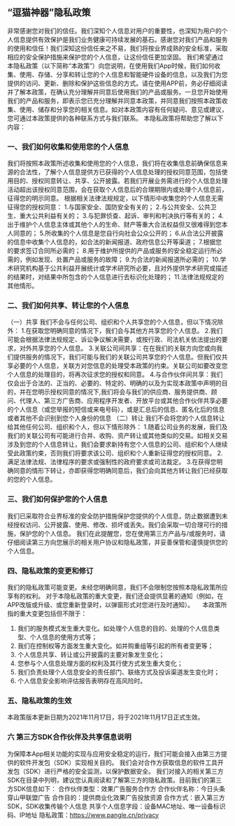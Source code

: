 ## “逗猫神器”隐私政策

非常感谢您对我们的信任。我们深知个人信息对用户的重要性，也深知为用户的个人信息提供有效保护是我们业务健康可持续发展的基石。感谢您对我们产品和服务的使用和信任！我们深知这份信任来之不易，我们将按业界成熟的安全标准，采取相应的安全保护措施来保护您的个人信息，让这份信任更加坚固。
我们希望通过本隐私政策（以下简称“本政策”）向您说明，在使用我们App时候，我们如何收集、使用、存储、分享和转让您的个人信息和智能硬件设备的信息，以及我们为您提供的访问、更新、删除和保护这些信息的方式。请在使用APP前，务必仔细阅读并了解本政策，在确认充分理解并同意后使用我们的产品或服务。一旦您开始使用我们的产品和服务，即表示您已充分理解并同意本政策，并同意我们按照本政策收集、使用、储存和分享您的相关信息。如对本政策内容有任何疑问、意见或建议，您可通过本政策提供的各种联系方式与我们联系。
本隐私政策将帮助您了解以下内容：

### 一、我们如何收集和使用您的个人信息
我们将按照本政策所述收集和使用您的个人信息，我们将在收集信息前确保信息来源的合法性，了解个人信息提供方已获得的个人信息处理的授权同意范围，包括使用目的、授权同意转让、共享、公开披露。若我们开展业务需进行的个人信息处理活动超出该授权同意范围，会在获取个人信息后的合理期限内或处理个人信息前，征得您的明示同意。
根据相关法律法规规定，以下情形中收集您的个人信息无需征得您的授权同意：
1.与国家安全、国防安全有关的；
2.与公共安全、公共卫生、重大公共利益有关的；
3.与犯罪侦查、起诉、审判和判决执行等有关的；
4.出于维护个人信息主体或其他个人的生命、财产等重大合法权益但又很难得到您本人同意的；
5.所收集的个人信息是您自行向社会公众公开的；
6.从合法公开披露的信息中收集个人信息的，如合法的新闻报道、政府信息公开等渠道；
7.根据您的要求签订合同所必需的；
8.用于维护所提供的产品或服务的安全稳定运行所必需的，例如发现、处置产品或服务的故障；
9.为合法的新闻报道所必需的；
10.学术研究机构基于公共利益开展统计或学术研究所必要，且对外提供学术研究或描述的结果时，对结果中所包含的个人信息进行去标识化处理的；
11.法律法规规定的其他情形。

### 二、我们如何共享、转让您的个人信息
（一）共享
我们不会与任何公司、组织和个人共享您的个人信息，但以下情况除外：
1.在获取您明确同意的情况下，我们会与其他方共享您的个人信息。
2.我们可能会根据法律法规规定、诉讼争议解决需要，或按行政、司法机关依法提出的要求，对外共享您的个人信息。
3.关联公司间共享：在在我们的关联方向您或向我们提供服务的情况下，我们可能与我们的关联公司共享您的个人信息。但我们仅共享必要的个人信息，关联方对您信息的处理受本政策的约束。关联公司如要改变您个人信息的处理目的，将再次征求您的授权和同意。
4.与合作伙伴间共享：我们仅会出于合法的、正当的、必要的、特定的、明确的以及为实现本政策中声明的目的，并在您明示授权同意的情况下,我们将会与我们的供应商、服务提供商、顾问、代理人、第三方广告商、应用程序开发者、开放平台或其他合作伙伴共享必要的个人信息（或您举报的短信或来电号码），或是汇总后的信息、匿名化后的信息或者其他不会识别到您个人身份的信息
（二）转让
我们不会将您的个人信息转让给其他任何公司、组织和个人，但以下情形除外：
1.随着公司业务的发展，我们及我们的关联公司有可能进行合并、收购、资产转让或其他类似的交易。如相关交易涉及到您的个人信息转让，我们会要求新持有您个人信息的公司、组织和个人继续受此政策约束，否则我们将要求该公司、组织和个人重新征得您的授权同意。
2.满足法律法规、法律程序的要求或强制性的政府要求或司法裁定。
3.在获得您明确同意的情形下转让，亦即获得您明确同意后，我们会向其他方转让我们已经获取的您的个人信息。

### 三、我们如何保护您的个人信息
我们已采取符合业界标准的安全防护措施保护您提供的个人信息，防止数据遭到未经授权访问、公开披露、使用、修改、损坏或丢失。我们会采取一切合理可行的措施，保护您的个人信息。
我们在此提醒您，您在使用第三方产品与/或服务时，请仔细阅读第三方向您展示的相关用户协议和隐私政策，并妥善保管和谨慎提供您的个人信息。

### 四、隐私政策的变更和修订    
我们的隐私政策可能变更。未经您明确同意，我们不会限制您按照本隐私政策所应享有的权利。
对于本隐私政策的重大变更，我们还会提供显著的通知（例如，在APP改版或升级、或您重新登录时，以弹窗形式对您进行及时通知）。    
本政策所指的重大变更包括但不限于：
1. 我们的服务模式发生重大变化。如处理个人信息的目的、处理的个人信息类型、个人信息的使用方式等；
2. 我们在控制权等方面发生重大变化。如并购重组等引起的所有者变更等；
3. 个人信息共享、转让或公开披露的主要对象发生变化；
4. 您参与个人信息处理方面的权利及其行使方式发生重大变化；
5. 我们负责处理个人信息安全的责任部门、联络方式及投诉渠道发生变化时；
6. 个人信息安全影响评估报告表明存在高风险时。

### 五、隐私政策的生效
本政策版本更新日期为2021年11月17日，将于2021年11月17日正式生效。

### 六 第三方SDK合作伙伴及共享信息说明
为保障本App相关功能的实现与应用安全稳定的运行，我们可能会接入由第三方提供的软件开发包（SDK）实现相关目的。
我们会对合作方获取信息的软件工具开发包（SDK）进行严格的安全监测，以保护数据安全。
我们对接入的相关第三方SDK在目录中列明，建议您认真阅读和了解第三方的隐私政策。目前我们的第三方SDK信息如下：
合作伙伴类型：效果广告服务合作方
合作伙伴名称：今日头条穿山甲联盟广告
合作目的：提供商业化效果广告投放资源
合作方式：嵌入第三方SDK，SDK收集传输个人信息
共享个人信息字段：设备MAC地址、唯一设备标识码、IP地址
隐私政策：https://www.pangle.cn/privacy
